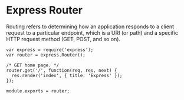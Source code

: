 # Express Router

Routing refers to determining how an application responds to a client request to a particular endpoint, which is a URI (or path) and a specific HTTP request method (GET, POST, and so on).

```
var express = require('express');
var router = express.Router();

/* GET home page. */
router.get('/', function(req, res, next) {
  res.render('index', { title: 'Express' });
});

module.exports = router;
```
